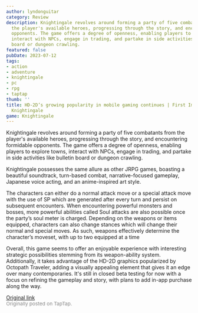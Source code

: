 ```yaml
---
author: lyndonguitar
category: Review
description: Knightingale revolves around forming a party of five combatants from
  the player's available heroes, progressing through the story, and encountering formidable
  opponents. The game offers a degree of openness, enabling players to explore towns,
  interact with NPCs, engage in trading, and partake in side activities like bulletin
  board or dungeon crawling.
featured: false
pubDate: 2023-07-12
tags:
- action
- adventure
- knightingale
- pc
- rpg
- taptap
thumb: ''
title: HD-2D’s growing popularity in mobile gaming continues | First Impressions -
  Knightingale
game: Knightingale
---
```

Knightingale revolves around forming a party of five combatants from the player's available heroes, progressing through the story, and encountering formidable opponents. The game offers a degree of openness, enabling players to explore towns, interact with NPCs, engage in trading, and partake in side activities like bulletin board or dungeon crawling.

Knightingale possesses the same allure as other JRPG games, boasting a beautiful soundtrack, turn-based combat, narrative-focused gameplay, Japanese voice acting, and an anime-inspired art style.

The characters can either do a normal attack move or a special attack move with the use of SP which are generated after every turn and persist on subsequent encounters. When encountering powerful monsters and bosses, more powerful abilities called Soul attacks are also possible once the party’s soul meter is charged.  Depending on the weapons or items equipped, characters can also change stances which will change their normal and special moves. As such, weapons effectively determine the character’s moveset, with up to two equipped at a time

Overall, this game seems to offer an enjoyable experience with interesting strategic possibilities stemming from its weapon-ability system. Additionally, it takes advantage of the HD-2D graphics popularized by Octopath Traveler, adding a visually appealing element that gives it an edge over many contemporaries. It's still in closed beta testing for now with a focus on refining the gameplay and story, with plans to add in-app purchase along the way.

[Original link](https://m.taptap.io/post/5989629?share_id=6eb59220ec53&utm_medium=share&utm_source=discord)<br><span style="font-size: 0.95em; color: #888;">Originally posted on TapTap.</span>
